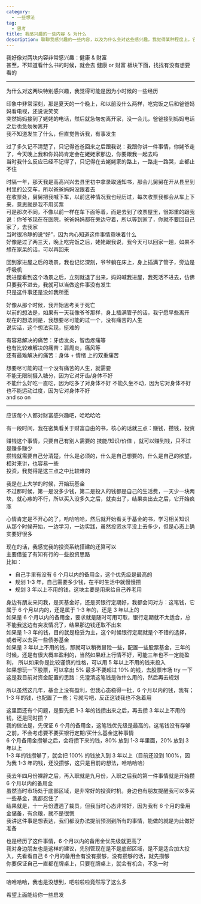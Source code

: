 ```yaml
---
category:
  - 一些想法
tag:
  - 思考
title: 我感兴趣的一些内容 & 为什么
description: 聊聊我感兴趣的一些内容，以及为什么会对这些感兴趣，我觉得某种程度上，它和一个人的经历有关
---
```


我好像对两块内容非常感兴趣：健康 & 财富   
甚至，不知道看什么书的时候，就会去 健康 or 财富 板块下面，找找有没有想要看的

---

为什么对这两块特别感兴趣，我觉得可能是因为小时候的一些经历

印象中非常深刻，那是夏天的一个晚上，和以前没什么两样，吃完饭之后和爸爸妈妈看电视，还说说笑笑   
突然妈妈接到了姥姥的电话，然后就急匆匆离开家，没一会儿，爸爸接到妈妈电话之后也急匆匆离开    
我不知道发生了什么，但直觉告诉我，有事发生

过了多久记不清楚了，只记得爸爸回来之后跟我说：我跟你讲一件事情，你姥爷走了，今天晚上我和你妈妈肯定会在姥姥家那边，你要跟我一起去吗   
当时我什么反应已经不记得了，只记得在去姥姥家的路上，一路走一路哭，止都止不住

时隔一年，那天我是高高兴兴去县里初中拿录取通知书，那会儿舅舅在开从县里到村里的公交车，所以爸爸妈妈没跟着去   
在收票处，舅舅把我喊下车，以前这种情况我也经历过，每次收票我都会从车上下来，意思就是我不用买票   
可是那次不同，不像以前一样在车下面等着，而是去到了收票屋里，很郑重的跟我说：你爷爷现在在医院，爸爸妈妈都在旁边守着，所以等到家了，你就不要回自己家了，去我家   
当时很冷静的说“好”，因为内心知道这件事情意味着什么   
好像是过了两三天，晚上吃完饭之后，姥姥跟我说，我今天可以回家一趟，如果不想在家呆的话，可以再回来   

回到家进屋之后的场景，我也记忆深刻，爷爷躺在床上，身上插满了管子，旁边是呼吸机   
我进屋看到这个场景之后，立刻就退了出来，妈妈喊我进屋，我死活不进去，仿佛只要我不进去，我就可以当做这件事没有发生   
只是这件事还是没如我所愿

好像从那个时候，我开始思考关于死亡   
以前的想法是，如果有一天我像爷爷那样，身上插满管子的话，我宁愿早些离开   
现在的想法则是，我想要尽可能的过一个，没有痛苦的人生   
说实话，这个想法实现，挺难的   
  
有容易解决的痛苦：牙齿发炎，智齿疼痛等   
也有比较难解决的痛苦：肩周炎，痛风等   
还有最难解决的痛苦：身体 + 情绪 上的双重痛苦

想要尽可能的过一个没有痛苦的人生，就需要   
不能无限制摄入糖分，因为它对牙齿/身体不好   
不能什么好吃一直吃，因为吃多了对身体不好
不能久坐不动，因为它对身体不好   
也不能运动过度，因为它对身体不好   
and so on
  
---

应该每个人都对财富感兴趣吧，哈哈哈哈

有一段时间，我在密集看关于财富自由的书，核心的话就三点：赚钱，攒钱，投资

赚钱这个事情，只要自己有别人需要的 技能/知识/价值 ，就可以赚到钱，只不过是赚多赚少   
攒钱就需要自己分清楚，什么是必须的，什么是自己想要的，什么是自己的欲望，相对来讲，也容易一些   
投资，我觉得是这三点之中比较难的   

我是在上大学的时候，开始玩基金   
不过那时候，第一是没多少钱，第二是投入的钱都是自己的生活费，一天少一块两块，就心疼的不行，所以买入没多久之后，就卖出了，结果卖出去之后，它开始疯涨

心情肯定是不开心的了，哈哈哈哈，然后就开始看关于基金的书，学习相关知识   
从那个时候开始，一边学习，一边实践，虽然投资水平没上去多少，但是心态上确实要好很多

现在的话，我感觉我的投资系统搭建的还算可以   
主要借鉴了有知有行的一些投资思路   
比如：   
- 自己手里有没有 6 个月以内的备用金，这个优先级是最高的
- 规划 1-3 年，自己需要多少钱，在平时生活中就慢慢攒
- 规划 3 年以上不用的钱，这块主要是用来给自己养老用

身边有朋友来问我，是买基金好，还是买银行定期好，我都会问对方：这笔钱，它属于 6 个月以内的，还是属于 1-3 年的，还是 3 年以上的   
如果是 6 个月以内的备用金，要求就是随时可用可取，银行定期就不太适合，总不能我这边有突发情况了，结果那边钱还取不出来   
如果是 1-3 年的钱，目的就是稳妥为主，这个时候银行定期就是个不错的选择，或者可以去买一些债券基金   
如果是 3 年以上不用的钱，那就可以稍微冒险一些，配置一些股票基金，三年的时候，还是有很大概率盈利的，当然如果赶上行情不好，可能三年也不一定能盈利，
所以如果你是比较谨慎的性格，可以用 5 年以上不用的钱来投入   
如果想玩一下股票，可以拿出 5% 最多不要超过 10% 的钱，去股票市场 try 一下   
这是我目前对资金配置的思路：先澄清这笔钱是做什么用的，然后再去规划

所以虽然这几年，基金上没有盈利，但我心态稳得一批，6 个月以内的钱，我有；1-3 年的钱，也配置了一些；亏就亏吧，反正这钱我也不急着用

这里面还有个问题，是要先把 1-3 年的钱攒出来之后，再去攒 3 年以上不用的钱，还是同时攒？   
我的做法是，先保证 6 个月的备用金，这笔钱优先级是最高的，这笔钱没有存够之前，不会考虑要不要买银行定期/买什么基金这种事情   
6 个月备用金攒够之后，会将攒下来的钱，80% 放到 1-3 年里面，20% 放到 3 年以上   
1-3 年的钱攒够了，就会把 100% 的钱放入到 3 年以上（目前还没到 100%，因为我 1-3 年的钱，还没攒够，这只是目前的想法，哈哈哈哈）

我去年四月份裸辞之后，再入职就是九月份，入职之后我的第一件事情就是开始攒 6 个月以内的备用金   
虽然当时市场处于底部区域，是非常好的投资时机，身边也有朋友提醒我可以多买一些基金，我都忍住了   
结果就是，十一月份遭遇了裁员，但我当时心态非常好，因为我有 6 个月的备用金储备，有余粮，就不是很慌   
我讲这件事是想表达，我们都没办法提前预测到所有的事情，能做的就是为此做好准备   

也是经历了这件事情，6 个月以内的备用金优先级就更高了   
我对身边朋友也是这样的建议，先别管现在是不是底部区域，是不是适合加大投入，先看看自己 6 个月的备用金有没有攒够，没有攒够的话，就先攒够   
你要保证自己一直都在牌桌上，只要在牌桌上，就会有机会，不急一时

---

哈哈哈哈，我也是没想到，吧啦啦啦竟然写了这么多

希望上面能给你一些启发